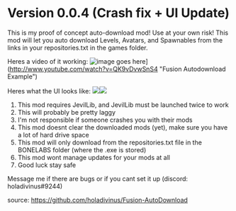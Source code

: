 # Version 0.0.4 (Crash fix + UI Update)

This is my proof of concept auto-download mod! Use at your own risk!
This mod will let you auto download Levels, Avatars, and Spawnables from the links in your repositories.txt in the games folder.

Heres a video of it working:
![image goes here](http://img.youtube.com/vi/QK9vDvwSnS4/0.jpg)](http://www.youtube.com/watch?v=QK9vDvwSnS4 "Fusion Autodownload Example")

Heres what the UI looks like:
![](https://cdn.discordapp.com/attachments/875811073624784967/1106789018047365180/Avatar.gif)![](https://cdn.discordapp.com/attachments/875811073624784967/1106789018387095572/Spawnable.gif)

1. This mod requires JevilLib, and JevilLib must be launched twice to work
2. This will probably be pretty laggy
3. I'm not responsible if someone crashes you with their mods
4. This mod doesnt clear the downloaded mods (yet), make sure you have a lot of hard drive space
5. This mod will only download from the repositories.txt file in the BONELABS folder (where the .exe is stored)
6. This mod wont manage updates for your mods at all
7. Good luck stay safe

Message me if there are bugs or if you cant set it up (discord: holadivinus#9244)

source: https://github.com/holadivinus/Fusion-AutoDownload